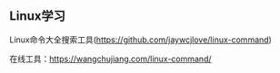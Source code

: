 ## Linux学习

Linux命令大全搜索工具(https://github.com/jaywcjlove/linux-command)

在线工具：https://wangchujiang.com/linux-command/
